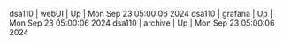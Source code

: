 dsa110 | webUI | Up | Mon Sep 23 05:00:06 2024
dsa110 | grafana | Up | Mon Sep 23 05:00:06 2024
dsa110 | archive | Up | Mon Sep 23 05:00:06 2024
